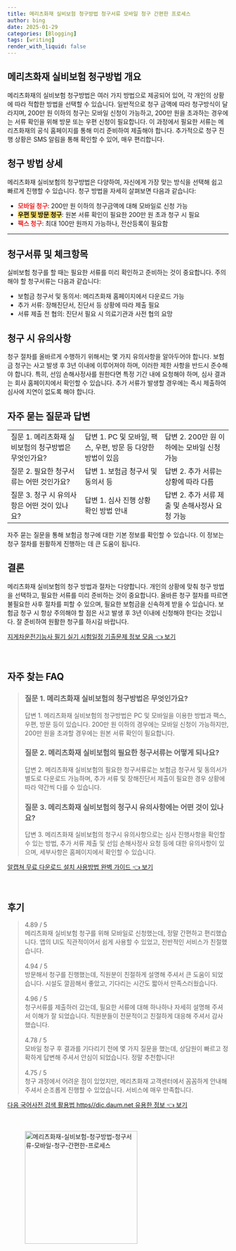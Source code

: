 ```yaml
---
title: 메리츠화재 실비보험 청구방법 청구서류 모바일 청구 간편한 프로세스
author: bing
date: 2025-01-29
categories: [Blogging]
tags: [writing]
render_with_liquid: false
---
```



<h2 id='메리츠화재 실비보험 청구방법 개요'>메리츠화재 실비보험 청구방법 개요</h2>

<p>메리츠화재의 실비보험 청구방법은 여러 가지 방법으로 제공되어 있어, 각 개인의 상황에 따라 적합한 방법을 선택할 수 있습니다. 일반적으로 청구 금액에 따라 청구방식이 달라지며, 200만 원 이하의 청구는 모바일 신청이 가능하고, 200만 원을 초과하는 경우에는 서류 확인을 위해 방문 또는 우편 신청이 필요합니다. 이 과정에서 필요한 서류는 메리츠화재의 공식 홈페이지를 통해 미리 준비하여 제출해야 합니다. 추가적으로 청구 진행 상황은 SMS 알림을 통해 확인할 수 있어, 매우 편리합니다.</p>

<h2 id='청구 방법 상세'>청구 방법 상세</h2>

<p>메리츠화재 실비보험의 청구방법은 다양하여, 자신에게 가장 맞는 방식을 선택해 쉽고 빠르게 진행할 수 있습니다. 청구 방법을 자세히 살펴보면 다음과 같습니다:</p>

<ul>
    <li><b><span style="color: #ee2323;">모바일 청구</span></b>: 200만 원 이하의 청구금액에 대해 모바일로 신청 가능</li>
    <li><b><span style="background-color: #ffe066;">우편 및 방문 청구</span></b>: 원본 서류 확인이 필요한 200만 원 초과 청구 시 필요</li>
    <li><b><span style="color: #ee2323;">팩스 청구</span></b>: 최대 100만 원까지 가능하나, 전산등록이 필요함</li>
</ul>

<hr />

<h2 id='청구서류 및 체크항목'>청구서류 및 체크항목</h2>

<p>실비보험 청구를 할 때는 필요한 서류를 미리 확인하고 준비하는 것이 중요합니다. 주의해야 할 청구서류는 다음과 같습니다:</p>

<ul>
    <li>보험금 청구서 및 동의서: 메리츠화재 홈페이지에서 다운로드 가능</li>
    <li>추가 서류: 장해진단서, 진단서 등 상황에 따라 제출 필요</li>
    <li>서류 제출 전 협의: 진단서 필요 시 의료기관과 사전 협의 요망</li>
</ul>

<h2 id='청구 시 유의사항'>청구 시 유의사항</h2>

<p>청구 절차를 올바르게 수행하기 위해서는 몇 가지 유의사항을 알아두어야 합니다. 보험금 청구는 사고 발생 후 3년 이내에 이루어져야 하며, 이러한 제한 사항을 반드시 준수해야 합니다. 특히, 선임 손해사정사를 원한다면 특정 기간 내에 요청해야 하며, 심사 결과는 회사 홈페이지에서 확인할 수 있습니다. 추가 서류가 발생할 경우에는 즉시 제출하여 심사에 지연이 없도록 해야 합니다.</p>

<h2 id='자주 묻는 질문과 답변'>자주 묻는 질문과 답변</h2>

<table>
    <tr>
        <td>질문 1. 메리츠화재 실비보험의 청구방법은 무엇인가요?</td>
        <td>답변 1. PC 및 모바일, 팩스, 우편, 방문 등 다양한 방법이 있음</td>
        <td>답변 2. 200만 원 이하에는 모바일 신청 가능</td>
    </tr>
    <tr>
        <td>질문 2. 필요한 청구서류는 어떤 것인가요?</td>
        <td>답변 1. 보험금 청구서 및 동의서 등</td>
        <td>답변 2. 추가 서류는 상황에 따라 다름</td>
    </tr>
    <tr>
        <td>질문 3. 청구 시 유의사항은 어떤 것이 있나요?</td>
        <td>답변 1. 심사 진행 상황 확인 방법 안내</td>
        <td>답변 2. 추가 서류 제출 및 손해사정사 요청 가능</td>
    </tr>
</table>

<p>자주 묻는 질문을 통해 보험금 청구에 대한 기본 정보를 확인할 수 있습니다. 이 정보는 청구 절차를 원활하게 진행하는 데 큰 도움이 됩니다.</p>

<h2 id='결론'>결론</h2>

<p>메리츠화재 실비보험의 청구 방법과 절차는 다양합니다. 개인의 상황에 맞춰 청구 방법을 선택하고, 필요한 서류를 미리 준비하는 것이 중요합니다. 올바른 청구 절차를 따르면 불필요한 사후 절차를 피할 수 있으며, 필요한 보험금을 신속하게 받을 수 있습니다. 보험금 청구 시 항상 주의해야 할 점은 사고 발생 후 3년 이내에 신청해야 한다는 것입니다. 잘 준비하여 원활한 청구를 하시길 바랍니다.</p>


<p><a class="click-button" title="지게차운전기능사 필기 실기 시험일정 기출문제 정보 모음" href="https://24nara.github.io/posts/%EC%A7%80%EA%B2%8C%EC%B0%A8%EC%9A%B4%EC%A0%84%EA%B8%B0%EB%8A%A5%EC%82%AC-%ED%95%84%EA%B8%B0-%EC%8B%A4%EA%B8%B0-%EC%8B%9C%ED%97%98%EC%9D%BC%EC%A0%95-%EA%B8%B0%EC%B6%9C%EB%AC%B8%EC%A0%9C-%EC%A0%95%EB%B3%B4-%EB%AA%A8%EC%9D%8C/" rel="dofollow">지게차운전기능사 필기 실기 시험일정 기출문제 정보 모음 👈 보기</a></p><br>
<h2 id='자주_찾는_FAQ'>자주 찾는 FAQ</h2>
<div itemscope="" itemtype="https://schema.org/FAQPage"> 
<blockquote> 
<div itemscope="" itemprop="mainEntity" itemtype="https://schema.org/Question"> 
<h3 itemprop="name">질문 1. 메리츠화재 실비보험의 청구방법은 무엇인가요? </h3> 
<div itemscope="" itemprop="acceptedAnswer" itemtype="https://schema.org/Answer"> 
<span itemprop="text"> 
<p>답변 1. 메리츠화재 실비보험의 청구방법은 PC 및 모바일을 이용한 방법과 팩스, 우편, 방문 등이 있습니다. 200만 원 이하의 경우에는 모바일 신청이 가능하지만, 200만 원을 초과할 경우에는 원본 서류 확인이 필요합니다.</p> 
</span> 
</div> 
</div> 
<div itemscope="" itemprop="mainEntity" itemtype="https://schema.org/Question"> 
<h3 itemprop="name">질문 2. 메리츠화재 실비보험의 필요한 청구서류는 어떻게 되나요? </h3> 
<div itemscope="" itemprop="acceptedAnswer" itemtype="https://schema.org/Answer"> 
<span itemprop="text"> 
<p>답변 2. 메리츠화재 실비보험의 필요한 청구서류로는 보험금 청구서 및 동의서가 별도로 다운로드 가능하며, 추가 서류 및 장해진단서 제출이 필요한 경우 상황에 따라 약간씩 다를 수 있습니다.</p> 
</span> 
</div> 
</div> 
<div itemscope="" itemprop="mainEntity" itemtype="https://schema.org/Question"> 
<h3 itemprop="name">질문 3. 메리츠화재 실비보험의 청구시 유의사항에는 어떤 것이 있나요? </h3> 
<div itemscope="" itemprop="acceptedAnswer" itemtype="https://schema.org/Answer"> 
<span itemprop="text"> 
<p>답변 3. 메리츠화재 실비보험의 청구시 유의사항으로는 심사 진행사항을 확인할 수 있는 방법, 추가 서류 제출 및 선임 손해사정사 요청 등에 대한 유의사항이 있으며, 세부사항은 홈페이지에서 확인할 수 있습니다.</p> 
</span> 
</div> 
</div> 
</blockquote> 
</div>
<p><a class="click-button" title="알캡쳐 무료 다운로드 설치 사용방법 완벽 가이드" href="https://24nara.github.io/posts/%EC%95%8C%EC%BA%A1%EC%B3%90-%EB%AC%B4%EB%A3%8C-%EB%8B%A4%EC%9A%B4%EB%A1%9C%EB%93%9C-%EC%84%A4%EC%B9%98-%EC%82%AC%EC%9A%A9%EB%B0%A9%EB%B2%95-%EC%99%84%EB%B2%BD-%EA%B0%80%EC%9D%B4%EB%93%9C/" rel="dofollow">알캡쳐 무료 다운로드 설치 사용방법 완벽 가이드 👈 보기</a></p><br>
<h2 id='후기'>후기</h2>
<div itemscope itemtype="https://schema.org/Product">
  <blockquote>
  <div itemprop="review" itemscope itemtype="https://schema.org/Review">
      <div itemprop="reviewRating" itemscope itemtype="https://schema.org/Rating"> <span itemprop="ratingValue">4.89</span> / <span itemprop="bestRating">5</span> </div>
      <span itemprop="reviewBody">메리츠화재 실비보험 청구를 위해 모바일로 신청했는데, 정말 간편하고 편리했습니다. 앱의 UI도 직관적이어서 쉽게 사용할 수 있었고, 전반적인 서비스가 친절했습니다.</span>
  </div>
  <br>
  <div itemprop="review" itemscope itemtype="https://schema.org/Review">
      <div itemprop="reviewRating" itemscope itemtype="https://schema.org/Rating"> <span itemprop="ratingValue">4.94</span> / <span itemprop="bestRating">5</span> </div>
      <span itemprop="reviewBody">방문해서 청구를 진행했는데, 직원분이 친절하게 설명해 주셔서 큰 도움이 되었습니다. 시설도 깔끔해서 좋았고, 기다리는 시간도 짧아서 만족스러웠습니다.</span>
  </div>
  <br>
  <div itemprop="review" itemscope itemtype="https://schema.org/Review">
      <div itemprop="reviewRating" itemscope itemtype="https://schema.org/Rating"> <span itemprop="ratingValue">4.96</span> / <span itemprop="bestRating">5</span> </div>
      <span itemprop="reviewBody">청구서류를 제출하러 갔는데, 필요한 서류에 대해 하나하나 자세히 설명해 주셔서 이해가 잘 되었습니다. 직원분들이 전문적이고 친절하게 대응해 주셔서 감사했습니다.</span>
  </div>
  <br>
  <div itemprop="review" itemscope itemtype="https://schema.org/Review">
      <div itemprop="reviewRating" itemscope itemtype="https://schema.org/Rating"> <span itemprop="ratingValue">4.78</span> / <span itemprop="bestRating">5</span> </div>
      <span itemprop="reviewBody">모바일 청구 후 결과를 기다리기 전에 몇 가지 질문을 했는데, 상담원이 빠르고 정확하게 답변해 주셔서 안심이 되었습니다. 정말 추천합니다!</span>
  </div>
  <br>
  <div itemprop="review" itemscope itemtype="https://schema.org/Review">
      <div itemprop="reviewRating" itemscope itemtype="https://schema.org/Rating"> <span itemprop="ratingValue">4.75</span> / <span itemprop="bestRating">5</span> </div>
      <span itemprop="reviewBody">청구 과정에서 어려운 점이 있었지만, 메리츠화재 고객센터에서 꼼꼼하게 안내해 주셔서 순조롭게 진행할 수 있었습니다. 서비스에 매우 만족합니다.</span>
  </div>
  </blockquote>
</div>
<p><a class="click-button" title="다음 국어사전 검색 활용법 https//dic.daum.net 유용한 정보" href="https://24nara.github.io/posts/%EB%8B%A4%EC%9D%8C-%EA%B5%AD%EC%96%B4%EC%82%AC%EC%A0%84-%EA%B2%80%EC%83%89-%ED%99%9C%EC%9A%A9%EB%B2%95-httpsdic.daum.net-%EC%9C%A0%EC%9A%A9%ED%95%9C-%EC%A0%95%EB%B3%B4/" rel="dofollow">다음 국어사전 검색 활용법 https//dic.daum.net 유용한 정보 👈 보기</a></p><br>
<figure class="image"><img src="https://24nara.github.io/assets/img/thumbnail/메리츠화재-실비보험-청구방법-청구서류-모바일-청구-간편한-프로세스.webp" alt="메리츠화재-실비보험-청구방법-청구서류-모바일-청구-간편한-프로세스" width="256" height="256"></figure>